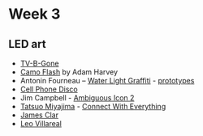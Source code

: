 # Week 3

## LED art

* [TV-B-Gone](http://www.tvbgone.com/)
* [Camo Flash](https://ahprojects.com/projects/camoflash/) by Adam Harvey
* Antonin Fourneau – [Water Light Graffiti](https://vimeo.com/80781439) - [prototypes](https://www.youtube.com/watch?v=Ch-gYF1v3ls)
* [Cell Phone Disco](http://www.cellphonedisco.org/)
* Jim Campbell - [Ambiguous Icon 2](http://www.jimcampbell.tv/portfolio/low_resolution_works/ambiguous_icon_2_fight/)
* [Tatsuo Miyajima](http://tatsuomiyajima.com/category/work-projects/) - [Connect With Everything](https://www.youtube.com/watch?v=5LFzXwWzVjY)
* [James Clar](http://www.jamesclar.com/works/)
* [Leo Villareal](https://www.youtube.com/watch?v=HplsGiSmnJI)
